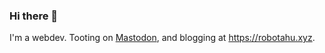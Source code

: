 ### Hi there 👋

I'm a webdev. Tooting on <a href="https://hachyderm.io/@robotahu" rel="me">Mastodon</a>, and blogging at <a href="https://robotahu.xyz" rel="me">https://robotahu.xyz</a>.
